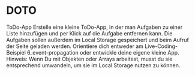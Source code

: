# DOTO

ToDo-App Erstelle eine kleine ToDo-App, in der man Aufgaben zu einer Liste hinzufügen und per Klick auf die Aufgabe entfernen kann. Die Aufgaben sollen außerdem im Local Storage gespeichert und beim Aufruf der Seite geladen werden. Orientiere dich entweder am Live-Coding-Beispiel 6_event-propagation oder entwickle deine eigene kleine App. Hinweis: Wenn Du mit Objekten oder Arrays arbeitest, musst du sie entsprechend umwandeln, um sie im Local Storage nutzen zu können.

